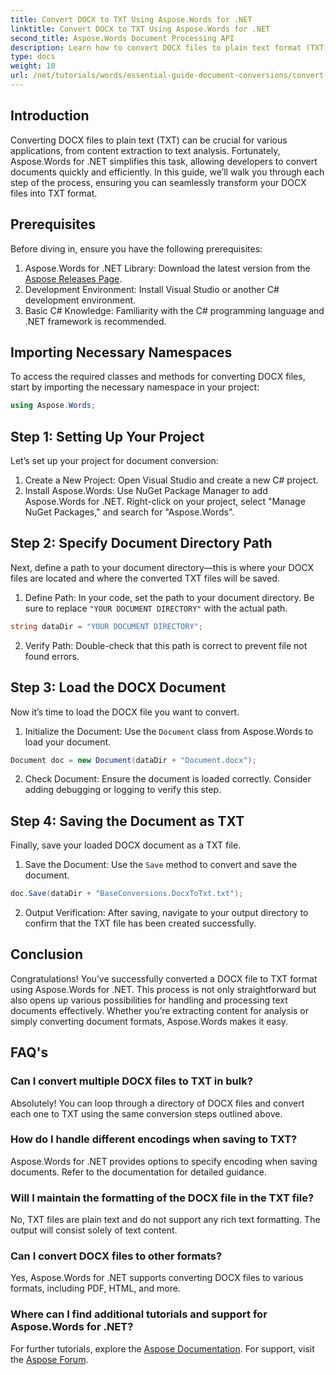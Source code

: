 ```yaml
---
title: Convert DOCX to TXT Using Aspose.Words for .NET
linktitle: Convert DOCX to TXT Using Aspose.Words for .NET
second_title: Aspose.Words Document Processing API
description: Learn how to convert DOCX files to plain text format (TXT) using Aspose.Words for .NET in this comprehensive guide.
type: docs
weight: 10
url: /net/tutorials/words/essential-guide-document-conversions/convert-docx-to-txt/
---
```

## Introduction

Converting DOCX files to plain text (TXT) can be crucial for various applications, from content extraction to text analysis. Fortunately, Aspose.Words for .NET simplifies this task, allowing developers to convert documents quickly and efficiently. In this guide, we’ll walk you through each step of the process, ensuring you can seamlessly transform your DOCX files into TXT format.

## Prerequisites

Before diving in, ensure you have the following prerequisites:

1. Aspose.Words for .NET Library: Download the latest version from the [Aspose Releases Page](https://releases.aspose.com/words/net/).
2. Development Environment: Install Visual Studio or another C# development environment.
3. Basic C# Knowledge: Familiarity with the C# programming language and .NET framework is recommended.

## Importing Necessary Namespaces

To access the required classes and methods for converting DOCX files, start by importing the necessary namespace in your project:

```csharp
using Aspose.Words;
```

## Step 1: Setting Up Your Project

Let’s set up your project for document conversion:

1. Create a New Project: Open Visual Studio and create a new C# project.
2. Install Aspose.Words: Use NuGet Package Manager to add Aspose.Words for .NET. Right-click on your project, select "Manage NuGet Packages," and search for "Aspose.Words".

## Step 2: Specify Document Directory Path

Next, define a path to your document directory—this is where your DOCX files are located and where the converted TXT files will be saved.

1. Define Path: In your code, set the path to your document directory. Be sure to replace `"YOUR DOCUMENT DIRECTORY"` with the actual path.

```csharp
string dataDir = "YOUR DOCUMENT DIRECTORY";
```

2. Verify Path: Double-check that this path is correct to prevent file not found errors.

## Step 3: Load the DOCX Document

Now it’s time to load the DOCX file you want to convert.

1. Initialize the Document: Use the `Document` class from Aspose.Words to load your document.

```csharp
Document doc = new Document(dataDir + "Document.docx");
```

2. Check Document: Ensure the document is loaded correctly. Consider adding debugging or logging to verify this step.

## Step 4: Saving the Document as TXT

Finally, save your loaded DOCX document as a TXT file.

1. Save the Document: Use the `Save` method to convert and save the document.

```csharp
doc.Save(dataDir + "BaseConversions.DocxToTxt.txt");
```

2. Output Verification: After saving, navigate to your output directory to confirm that the TXT file has been created successfully.

## Conclusion

Congratulations! You’ve successfully converted a DOCX file to TXT format using Aspose.Words for .NET. This process is not only straightforward but also opens up various possibilities for handling and processing text documents effectively. Whether you’re extracting content for analysis or simply converting document formats, Aspose.Words makes it easy.

## FAQ's

### Can I convert multiple DOCX files to TXT in bulk?

Absolutely! You can loop through a directory of DOCX files and convert each one to TXT using the same conversion steps outlined above.

### How do I handle different encodings when saving to TXT?

Aspose.Words for .NET provides options to specify encoding when saving documents. Refer to the documentation for detailed guidance.

### Will I maintain the formatting of the DOCX file in the TXT file?

No, TXT files are plain text and do not support any rich text formatting. The output will consist solely of text content.

### Can I convert DOCX files to other formats?

Yes, Aspose.Words for .NET supports converting DOCX files to various formats, including PDF, HTML, and more.

### Where can I find additional tutorials and support for Aspose.Words for .NET?

For further tutorials, explore the [Aspose Documentation](https://reference.aspose.com/words/net/). For support, visit the [Aspose Forum](https://forum.aspose.com/c/words/8).

